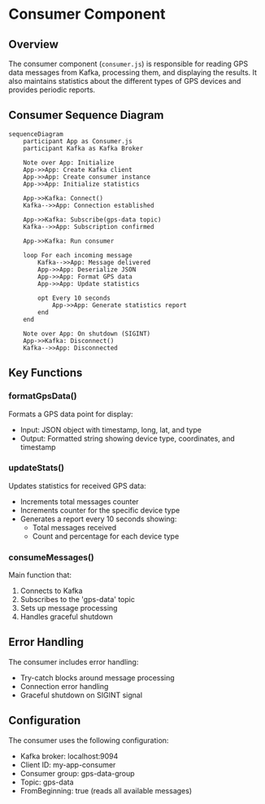 # Consumer Component

## Overview

The consumer component (`consumer.js`) is responsible for reading GPS data messages from Kafka, processing them, and displaying the results. It also maintains statistics about the different types of GPS devices and provides periodic reports.

## Consumer Sequence Diagram

```mermaid
sequenceDiagram
    participant App as Consumer.js
    participant Kafka as Kafka Broker
    
    Note over App: Initialize
    App->>App: Create Kafka client
    App->>App: Create consumer instance
    App->>App: Initialize statistics

    App->>Kafka: Connect()
    Kafka-->>App: Connection established

    App->>Kafka: Subscribe(gps-data topic)
    Kafka-->>App: Subscription confirmed
    
    App->>Kafka: Run consumer
    
    loop For each incoming message
        Kafka-->>App: Message delivered
        App->>App: Deserialize JSON
        App->>App: Format GPS data
        App->>App: Update statistics
        
        opt Every 10 seconds
            App->>App: Generate statistics report
        end
    end
    
    Note over App: On shutdown (SIGINT)
    App->>Kafka: Disconnect()
    Kafka-->>App: Disconnected
```

## Key Functions

### formatGpsData()

Formats a GPS data point for display:
- Input: JSON object with timestamp, long, lat, and type
- Output: Formatted string showing device type, coordinates, and timestamp

### updateStats()

Updates statistics for received GPS data:
- Increments total messages counter
- Increments counter for the specific device type
- Generates a report every 10 seconds showing:
  - Total messages received
  - Count and percentage for each device type

### consumeMessages()

Main function that:
1. Connects to Kafka
2. Subscribes to the 'gps-data' topic
3. Sets up message processing
4. Handles graceful shutdown

## Error Handling

The consumer includes error handling:
- Try-catch blocks around message processing
- Connection error handling
- Graceful shutdown on SIGINT signal

## Configuration

The consumer uses the following configuration:
- Kafka broker: localhost:9094
- Client ID: my-app-consumer
- Consumer group: gps-data-group
- Topic: gps-data
- FromBeginning: true (reads all available messages)